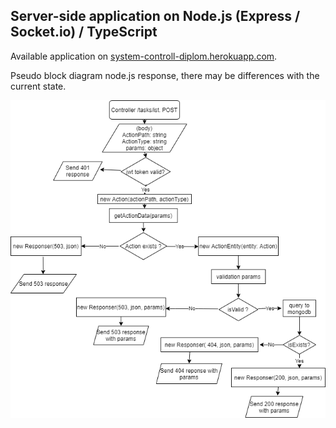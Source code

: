## Server-side application on Node.js (Express / Socket.io) / TypeScript

Available application on [system-controll-diplom.herokuapp.com](https://system-controll-diplom.herokuapp.com).

Pseudo block diagram node.js response, there may be differences with the current state.

![Node.js diagram response](/nodeJS_diagram.png)
